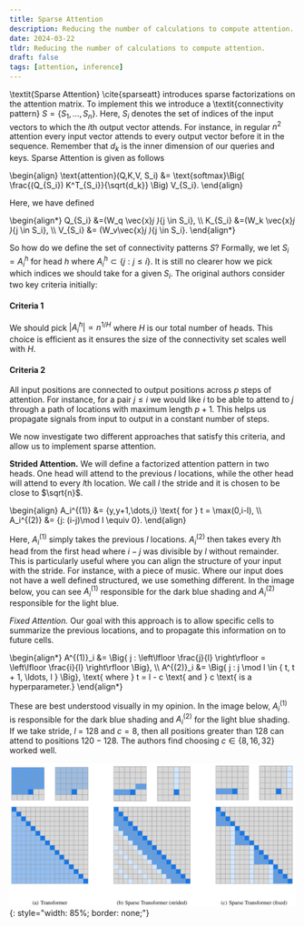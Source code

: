 ```yaml
---
title: Sparse Attention
description: Reducing the number of calculations to compute attention.
date: 2024-03-22
tldr: Reducing the number of calculations to compute attention.
draft: false
tags: [attention, inference] 
---
```


\textit{Sparse Attention} \cite{sparseatt} introduces sparse factorizations on the attention matrix. To implement this we introduce a \textit{connectivity pattern} $S = \{S_1,\dots,S_n\}$. Here, $S_i$ denotes the set of indices of the input vectors to which the $i$th output vector attends. For instance, in regular $n^2$ attention every input vector attends to every output vector before it in the sequence. Remember that $d_k$ is the inner dimension of our queries and keys. Sparse Attention is given as follows

\begin{align}
    \text{attention}(Q,K,V, S_i) &= \text{softmax}\Big( \frac{(Q_{S_i}) K^T_{S_i}}{\sqrt{d_k}} \Big) V_{S_i}.
\end{align}

Here, we have defined

\begin{align*}
    Q_{S_i} &=(W_q \vec{x}_j )_{j \in S_i}, \\\\
    K_{S_i} &=(W_k \vec{x}_j )_{j \in S_i}, \\\\
    V_{S_i} &= (W_v\vec{x}_j )_{j \in S_i}. 
\end{align*}

So how do we define the set of connectivity patterns $S$? Formally, we let $S_i = A_i^{h}$ for head $h$ where $A_i^{h} \subset \{j : j \leq i\}$. It is still no clearer how we pick which indices we should take for a given $S_i$. The original authors consider two key criteria initially:


#### Criteria 1 
We should pick $|A_i^h| \propto n^{1/H}$ where $H$ is our total number of heads. This choice is efficient as it ensures the size of the connectivity set scales well with $H$. 

#### Criteria 2
All input positions are connected to output positions across $p$ steps of attention. For instance, for a pair $j \leq i$ we would like $i$ to be able to attend to $j$ through a path of locations with maximum length $p+1$. This helps us propagate signals from input to output in a constant number of steps. 

We now investigate two different approaches that satisfy this criteria, and allow us to implement sparse attention. 

**Strided Attention.** We will define a factorized attention pattern in two heads. One head will attend to the previous $l$ locations, while the other head will attend to every $l$th location. We call $l$ the stride and it is chosen to be close to $\sqrt{n}$. 

\begin{align}
    A_i^{(1)} &= \{y,y+1,\dots,i\} \text{ for } t = \max(0,i-l), \\\\
    A_i^{(2)} &= \{j: (i-j)\mod l \equiv 0\}.
\end{align}

Here, $A_i^{(1)}$ simply takes the previous $l$ locations. $A_i^{(2)}$ then takes every $l$th head from the first head where $i-j$ was divisible by $l$ without remainder. This is particularly useful where you can align the structure of your input with the stride. For instance, with a piece of music. Where our input does not have a well defined structured, we use something different. In the image below, you can see $A_i^{(1)}$ responsible for the dark blue shading and $A_i^{(2)}$ responsible for the light blue.

**Fixed Attention*.* Our goal with this approach is to allow specific cells to summarize the previous locations, and to propagate this information on to future cells.

\begin{align*}
    A^{(1)}_i &= \Big\{ j : \left\lfloor \frac{j}{l} \right\rfloor = \left\lfloor \frac{i}{l} \right\rfloor \Big\}, \\\\
    A^{(2)}_i &= \Big\{ j : j \mod l \in \{ t, t + 1, \ldots, l \} \Big\},  \text{ where } t = l - c \text{ and } c \text{ is a hyperparameter.}
\end{align*}

These are best understood visually in my opinion. In the image below, $A_i^{(1)}$ is responsible for the dark blue shading and $A_i^{(2)}$ for the light blue shading. If we take stride, $l$ = 128 and $c=8$, then all positions greater than 128 can attend to positions $120-128$. The authors find choosing $c \in \{8,16,32\}$ worked well. 

![my alt text](/img/sparse_attention.png){: style="width: 85%; border: none;"}